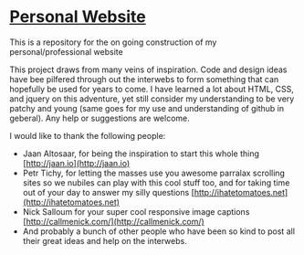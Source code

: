 # [Personal Website](http://lucasflores.github.io)

This is a repository for the on going construction of my personal/professional website

This project draws from many veins of inspiration. Code and design ideas have bee pilfered through out the interwebs to form something that can hopefully be used for years to come. I have learned a lot about HTML, CSS, and jquery on this adventure, yet still consider my understanding to be very patchy and young (same goes for my use and understanding of github in geberal). Any help or suggestions are welcome. 

I would like to thank the following people:
* Jaan Altosaar, for being the inspiration to start this whole thing [http://jaan.io](http://jaan.io)
* Petr Tichy, for letting the masses use you awesome parralax scrolling sites so we nubiles can play with this cool stuff too, and for taking time out of your day to answer my silly questions [http://ihatetomatoes.net](http://ihatetomatoes.net)
* Nick Salloum for your super cool responsive image captions  [http://callmenick.com/](http://callmenick.com/)
* And probably a bunch of other people who have been so kind to post all their great ideas and help on the interwebs.


